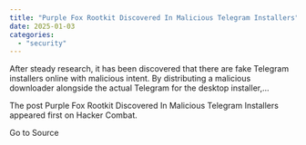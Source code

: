 ```yaml
---
title: "Purple Fox Rootkit Discovered In Malicious Telegram Installers"
date: 2025-01-03
categories: 
  - "security"
---
```


After steady research, it has been discovered that there are fake Telegram installers online with malicious intent. By distributing a malicious downloader alongside the actual Telegram for the desktop installer,...

The post Purple Fox Rootkit Discovered In Malicious Telegram Installers appeared first on Hacker Combat.

Go to Source
